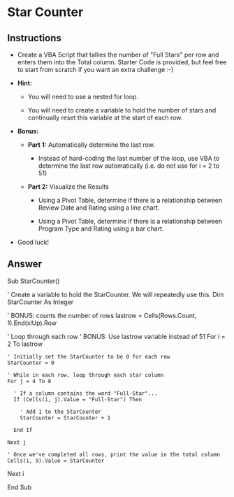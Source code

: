 # Star Counter

## Instructions

* Create a VBA Script that tallies the number of "Full Stars" per row and enters them into the Total column. Starter Code is provided, but feel free to start from scratch if you want an extra challenge :-)

* **Hint:**

  * You will need to use a nested for loop.

  * You will need to create a variable to hold the number of stars and continually reset this variable at the start of each row.

* **Bonus:**

  * **Part 1:** Automatically determine the last row. 
  
    * Instead of hard-coding the last number of the loop, use VBA to determine the last row automatically (i.e. do not use for i = 2 to 51)

  * **Part 2:** Visualize the Results 

    * Using a Pivot Table, determine if there is a relationship between Review Date and Rating using a line chart.
    
    * Using a Pivot Table, determine if there is a relationship between Program Type and Rating using a bar chart.

* Good luck!

## Answer
Sub StarCounter()

  ' Create a variable to hold the StarCounter. We will repeatedly use this.
  Dim StarCounter As Integer
  
  ' BONUS: counts the number of rows
  lastrow = Cells(Rows.Count, 1).End(xlUp).Row
 
  ' Loop through each row
  ' BONUS: Use lastrow variable instead of 51
  For i = 2 To lastrow

    ' Initially set the StarCounter to be 0 for each row
    StarCounter = 0

    ' While in each row, loop through each star column
    For j = 4 To 8

      ' If a column contains the word "Full-Star"...
      If (Cells(i, j).Value = "Full-Star") Then

        ' Add 1 to the StarCounter
        StarCounter = StarCounter + 1

      End If

    Next j

    ' Once we've completed all rows, print the value in the total column
    Cells(i, 9).Value = StarCounter

  Next i
  

End Sub

